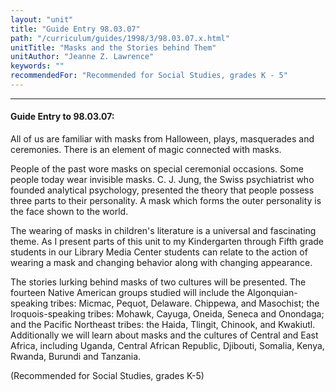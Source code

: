 ```yaml
---
layout: "unit"
title: "Guide Entry 98.03.07"
path: "/curriculum/guides/1998/3/98.03.07.x.html"
unitTitle: "Masks and the Stories behind Them"
unitAuthor: "Jeanne Z. Lawrence"
keywords: ""
recommendedFor: "Recommended for Social Studies, grades K - 5"
---
```

<body>
<hr/>
<h4>
Guide Entry to 98.03.07:
</h4>
<p>All of us are familiar with masks from Halloween, plays, masquerades and ceremonies.  There is an element of magic connected with masks.</p>
<p>
People of the past wore masks on special ceremonial occasions.  Some people today  wear invisible masks.  C. J. Jung, the Swiss psychiatrist who founded analytical psychology, presented the theory that people possess three parts to their personality. A mask which forms the outer personality is the face shown to the world.
</p>
<p>
The wearing of masks in children's literature is a universal and fascinating theme. As I present parts of this unit to my Kindergarten through Fifth grade students in our Library Media Center students can relate to the action of wearing a mask and changing behavior along with changing appearance.
</p>
<p>
The stories lurking behind masks of two cultures will be presented. The fourteen Native American groups studied will include the Algonquian-speaking tribes: Micmac, Pequot, Delaware. Chippewa, and Masochist; the Iroquois-speaking tribes: Mohawk, Cayuga, Oneida, Seneca and Onondaga;  and the Pacific Northeast tribes:  the Haida, Tlingit, Chinook, and Kwakiutl.  Additionally we will learn about masks and the cultures of Central and East Africa, including Uganda, Central African Republic, Djibouti, Somalia, Kenya, Rwanda, Burundi and Tanzania.
</p>
<p>
(Recommended for Social Studies, grades K-5)
</p>
</body>
